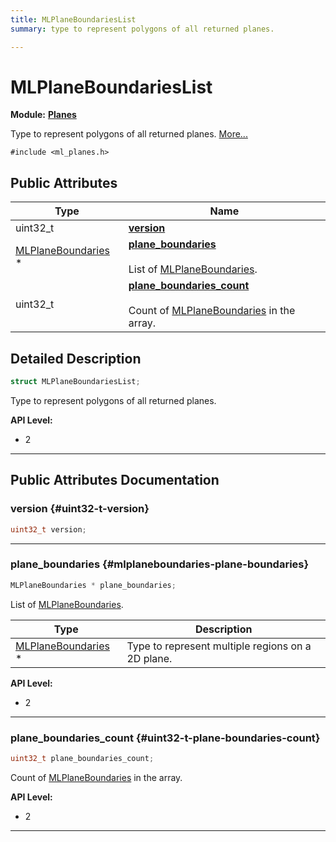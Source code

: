 ```yaml
---
title: MLPlaneBoundariesList
summary: type to represent polygons of all returned planes. 

---
```


# MLPlaneBoundariesList

**Module:** **[Planes](/versioned_docs/version-22-Mar-2023/api-ref/api/Modules/group___planes/group___planes.md)**



Type to represent polygons of all returned planes.  [More...](#detailed-description)


`#include <ml_planes.h>`

## Public Attributes

| Type           | Name           |
| -------------- | -------------- |
| uint32_t | **[version](/versioned_docs/version-22-Mar-2023/api-ref/api/Modules/group___planes/struct_m_l_plane_boundaries_list.md#uint32-t-version)**  |
| [MLPlaneBoundaries](/versioned_docs/version-22-Mar-2023/api-ref/api/Modules/group___planes/struct_m_l_plane_boundaries.md) * | **[plane_boundaries](/versioned_docs/version-22-Mar-2023/api-ref/api/Modules/group___planes/struct_m_l_plane_boundaries_list.md#mlplaneboundaries-plane-boundaries)** <br></br>List of [MLPlaneBoundaries](/versioned_docs/version-22-Mar-2023/api-ref/api/Modules/group___planes/struct_m_l_plane_boundaries.md).  |
| uint32_t | **[plane_boundaries_count](/versioned_docs/version-22-Mar-2023/api-ref/api/Modules/group___planes/struct_m_l_plane_boundaries_list.md#uint32-t-plane-boundaries-count)** <br></br>Count of [MLPlaneBoundaries](/versioned_docs/version-22-Mar-2023/api-ref/api/Modules/group___planes/struct_m_l_plane_boundaries.md) in the array.  |

## Detailed Description

```cpp
struct MLPlaneBoundariesList;
```

Type to represent polygons of all returned planes. 




**API Level:**
  * 2 




-----------
## Public Attributes Documentation

### version {#uint32-t-version}

```cpp
uint32_t version;
```






-----------

### plane_boundaries {#mlplaneboundaries-plane-boundaries}

```cpp
MLPlaneBoundaries * plane_boundaries;
```

List of [MLPlaneBoundaries](/versioned_docs/version-22-Mar-2023/api-ref/api/Modules/group___planes/struct_m_l_plane_boundaries.md). 


| Type | Description |
|--|--|
| [MLPlaneBoundaries](/versioned_docs/version-22-Mar-2023/api-ref/api/Modules/group___planes/struct_m_l_plane_boundaries.md) * | Type to represent multiple regions on a 2D plane.  |





**API Level:**
  * 2 




-----------

### plane_boundaries_count {#uint32-t-plane-boundaries-count}

```cpp
uint32_t plane_boundaries_count;
```

Count of [MLPlaneBoundaries](/versioned_docs/version-22-Mar-2023/api-ref/api/Modules/group___planes/struct_m_l_plane_boundaries.md) in the array. 




**API Level:**
  * 2 




-----------


